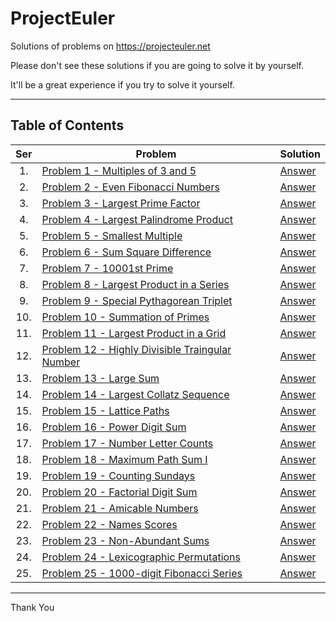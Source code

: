# ProjectEuler

Solutions of problems on https://projecteuler.net

Please don't see these solutions if you are going to solve it by yourself.

It'll be a great experience if you try to solve it yourself.

---

## Table of Contents

| Ser | Problem | Solution |
|:---:|---------|----------|
| 1. | [Problem 1 - Multiples of 3 and 5](https://projecteuler.net/problem=1) | [Answer](Problem-0001-Multiples-of-3-or-5.py) |
| 2. | [Problem 2 - Even Fibonacci Numbers](https://projecteuler.net/problem=2) | [Answer](Problem-0002-Even-Fibonacci-Numbers.py) |
| 3. | [Problem 3 - Largest Prime Factor](https://projecteuler.net/problem=3) | [Answer](Problem-0003-Largest-Prime-Factor.py) |
| 4. | [Problem 4 - Largest Palindrome Product](https://projecteuler.net/problem=4) | [Answer](Problem-0004-Largest-Palindrome-Product.py) |
| 5. | [Problem 5 - Smallest Multiple](https://projecteuler.net/problem=5) | [Answer](Problem-0005-Smallest-Multiple.py) |
| 6. | [Problem 6 - Sum Square Difference](https://projecteuler.net/problem=6) | [Answer](Problem-0006-Sum-Square-Difference.py) |
| 7. | [Problem 7 - 10001st Prime](https://projecteuler.net/problem=7) | [Answer](Problem-0007-10001st-Prime.py) |
| 8. | [Problem 8 - Largest Product in a Series](https://projecteuler.net/problem=8) | [Answer](Problem-0008-Largest-Product-in-a-Series.py) |
| 9. | [Problem 9 - Special Pythagorean Triplet](https://projecteuler.net/problem=9) | [Answer](Problem-0009-Special-Pythagorean-Triplet.py) |
| 10. | [Problem 10 - Summation of Primes](https://projecteuler.net/problem=10) | [Answer](Problem-0010-Summation-of-Primes.py) |
| 11. | [Problem 11 - Largest Product in a Grid](https://projecteuler.net/problem=11) | [Answer](Problem-0011-Largest-Product-in-a-Grid.py) |
| 12. | [Problem 12 - Highly Divisible Traingular Number](https://projecteuler.net/problem=12) | [Answer](Problem-0012-Highly-Divisible-Traingular-Number.py) |
| 13. | [Problem 13 - Large Sum](https://projecteuler.net/problem=13) | [Answer](Problem-0013-Large-Sum.py) |
| 14. | [Problem 14 - Largest Collatz Sequence](https://projecteuler.net/problem=14) | [Answer](Problem-0014-Largest-Collatz-Sequence.py) |
| 15. | [Problem 15 - Lattice Paths](https://projecteuler.net/problem=15) | [Answer](Problem-0015-Lattice-Paths.py) |
| 16. | [Problem 16 - Power Digit Sum](https://projecteuler.net/problem=16) | [Answer](Problem-016-Power-Digit-Sum.py) |
| 17. | [Problem 17 - Number Letter Counts](https://projecteuler.net/problem=17) | [Answer](Problem-0017-Number-Letter-Counts.py) |
| 18. | [Problem 18 - Maximum Path Sum I](https://projecteuler.net/problem=18) | [Answer](Problem-0018-Maximum-Path-Sum-I.py) |
| 19. | [Problem 19 - Counting Sundays](https://projecteuler.net/problem=19) | [Answer](Problem-0019-Counting-Sundays.py) |
| 20. | [Problem 20 - Factorial Digit Sum](https://projecteuler.net/problem=20) | [Answer](Problem-0020-Factorial-Digit-Sum.py) |
| 21. | [Problem 21 - Amicable Numbers](https://projecteuler.net/problem=21) | [Answer](Problem-0021-Amicable-Numbers.py) |
| 22. | [Problem 22 - Names Scores](https://projecteuler.net/problem=22) | [Answer](Problem-0022-Names-Scores.py) |
| 23. | [Problem 23 - Non-Abundant Sums](https://projecteuler.net/problem=23) | [Answer](Problem-0023-Non-Abundant-Sums.py) |
| 24. | [Problem 24 - Lexicographic Permutations](https://projecteuler.net/problem=24) | [Answer](Problem-0024-Lexicographic-Permutations.py) |
| 25. | [Problem 25 - 1000-digit Fibonacci Series](https://projecteuler.net/problem=25) | [Answer](Problem-0025-1000-digit-Fibonacci-Series.py) |

---

Thank You
